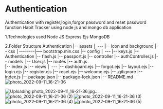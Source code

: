 # Authentication
Authentication with register,login,forgor password and reset password function
Habit Tracker using node js and mongo db application

1.Technologies used Node JS Express Ejs MongoDB

2.Folder Structure
Authentication |-- assets │ --- |-- icon and background 
                                |-- css │--------|── bootstrap.min.css 
               |-- config │ --- |-- keys.js
                                |-- Authentication
                                |-- flash.js
                                |-- passport.js
               |-- controller   |-- authController.js
               |-- models       │-- User.js 
               |-- routes       |-- auth.js   
                                |-- index.js 
               |-- views │ ---  |-- dashboard.ejs
                                |-- forgot.ejs 
                                |-- layout.ejs 
                                |-- login.ejs
                                |-- register.ejs 
                                |-- reset.ejs
                                |-- welcome.ejs 
               |-- .gitignore 
               |-- index.js 
               |-- package.json 
               |-- package-lock.json 
               |-- README.md![photo_2022-09-11_16-21-36](https://user-images.githubusercontent.com/102413865/189524087-ed45d285-b5a6-443e-bc8e-829e5de87c32.jpg)

![Uploading photo_2022-09-11_16-21-36.jpg…]()
![photo_2022-09-11_16-21-36 (2)](https://user-images.githubusercontent.com/102413865/189524088-aa4dd162-e751-40fe-aa05-3cec33f7ae58.jpg)
![photo_2022-09-11_16-21-36 (3)](https://user-images.githubusercontent.com/102413865/189524090-3657c24f-1c4f-48c8-8c61-cf97a9aa93aa.jpg)
![photo_2022-09-11_16-21-36 (4)](https://user-images.githubusercontent.com/102413865/189524092-75421bbc-5a15-4270-8a26-fd22d55e3863.jpg)
![photo_2022-09-11_16-21-36 (5)](https://user-images.githubusercontent.com/102413865/189524094-c5a44cd3-63e1-430d-84f1-212cb6d74487.jpg)
